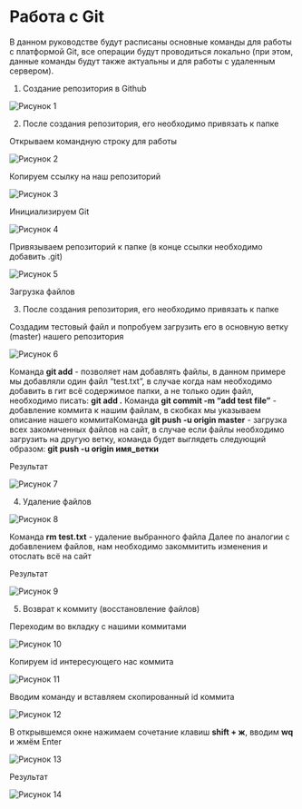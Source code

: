 # ****Работа с Git****

В данном руководстве будут расписаны основные команды для работы с платформой Git, все операции будут проводиться локально (при этом, данные команды будут также актуальны и для работы с удаленным сервером).

1. Создание репозитория в Github

![Рисунок 1](1.png)

2. После создания репозитория, его необходимо привязать к папке

Открываем командную строку для работы

![Рисунок 2](2.png)

Копируем ссылку на наш репозиторий

![Рисунок 3](3.png)

Инициализируем Git

![Рисунок 4](4.png)

Привязываем репозиторий к папке (в конце ссылки необходимо добавить .git)

![Рисунок 5](5.png)

Загрузка файлов

3. После создания репозитория, его необходимо привязать к папке

Создадим тестовый файл и попробуем загрузить его в основную ветку (master) нашего репозитория

![Рисунок 6](6.png)

Команда **git add** - позволяет нам добавлять файлы, в данном примере мы добавляли один файл “test.txt”, в случае когда нам необходимо добавить в гит всё содержимое папки, а не только один файл, необходимо писать: **git add .**
Команда **git commit -m “add test file”** - добавление коммита к нашим файлам, в скобках мы указываем описание нашего коммитаКоманда **git push -u origin master** - загрузка всех закомиченных файлов на сайт, в случае если файлы необходимо загрузить на другую ветку, команда будет выглядеть следующий образом: **git push -u origin имя_ветки**

Результат

![Рисунок 7](7.png)

4. Удаление файлов

![Рисунок 8](8.png)

Команда **rm test.txt** - удаление выбранного файла
Далее по аналогии с добавлением файлов, нам необходимо закоммитить изменения и отослать всё на сайт

Результат

![Рисунок 9](9.png)

5. Возврат к коммиту (восстановление файлов)

Переходим во вкладку с нашими коммитами

![Рисунок 10](10.png)

Копируем id интересующего нас коммита

![Рисунок 11](11.png)

Вводим команду и вставляем скопированный id коммита

![Рисунок 12](12.png)

В открывшемся окне нажимаем сочетание клавиш **shift + ж**, вводим **wq** и жмём Enter

![Рисунок 13](13.png)

Результат

![Рисунок 14](14.png)